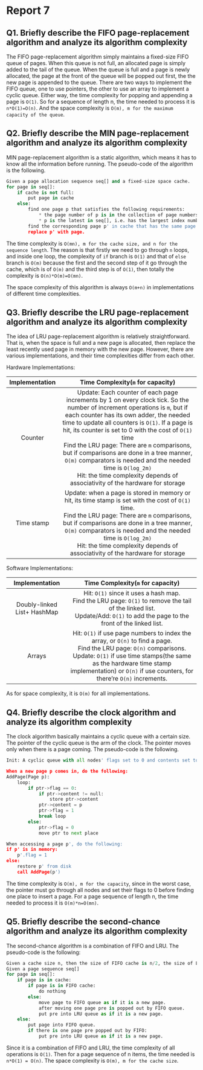 # Report 7

## Q1. Briefly describe the FIFO page-replacement algorithm and analyze its algorithm complexity

The FIFO page-replacement algorithm simply maintains a fixed-size FIFO queue of pages. When this queue is not full, an allocated page is simply added to the tail of the queue. When the queue is full and a page is newly allocated, the page at the front of the queue will be popped out first, the the new page is appended to the queue. There are two ways to implement the FIFO queue, one to use pointers, the other to use an array to implement a cyclic queue. Either way, the time complexity for popping and appending a page is `O(1)`. So for a sequence of length n, the time needed to process it is `n*O(1)=O(n)`. And the space complexity is `O(m), m for the maximum capacity of the queue`.

## Q2. Briefly describe the MIN page-replacement algorithm and analyze its algorithm complexity

MIN page-replacement algorithm is a static algorithm, which means it has to know all the information before running. The pseudo-code of the algorithm is the following.

```python
Given a page allocation sequence seq[] and a fixed-size space cache.
for page in seq[]:
	if cache is not full:
		put page in cache
	else:
		find one page p that satisfies the following requirements:
			* the page number of p is in the collection of page numbers of the pages in cache.
			* p is the latest in seq[], i.e. has the largest index number in seq[]
		find the corresponding page p' in cache that has the same page number of p
		replace p' with page.
```

The time complexity is `O(mn), m for the cache size, and n for the sequence length`. The reason is that firstly we need to go through `n` loops, and inside one loop, the complexity of `if` branch is `O(1)` and that of `else` branch is `O(m)` because the first and the second step of it go through the cache, which is of `O(m)` and the third step is of `O(1)`, then totally the complexity is `O(n)*O(m)=O(mn)`.

The space complexity of this algorithm is always `O(m+n)` in implementations of different time complexities. 

## Q3. Briefly describe the LRU page-replacement algorithm and analyze its algorithm complexity

The idea of LRU page-replacement algorithm is relatively straightforward. That is, when the space is full and a new page is allocated, then replace the least recently used page in memory with the new page. However, there are various implementations, and their time complexities differ from each other.

Hardware Implementations:

| Implementation |              Time Complexity(`m` for capacity)               |
| :------------: | :----------------------------------------------------------: |
|    Counter     | Update: Each counter of each page increments by 1 on every clock tick. So the number of increment operations is `m`, but if each counter has its own adder, the needed time to update all counters is `O(1)`. If a page is hit, its counter is set to 0 with the cost of `O(1)` time<br>Find the LRU page: There are `m` comparisons, but if comparisons are done in a tree manner, `O(m)` comparators is needed and the needed time is `O(log_2m)`<br>Hit: the time complexity depends of associativity of the hardware for storage |
|   Time stamp   | Update: when a page is stored in memory or hit, its time stamp is set with the cost of `O(1)` time.<br>Find the LRU page: There are `m` comparisons, but if comparisons are done in a tree manner, `O(m)` comparators is needed and the needed time is `O(log_2m)`<br>Hit: the time complexity depends of associativity of the hardware for storage |

Software Implementations:

|       Implementation        |              Time Complexity(`m` for capacity)               |
| :-------------------------: | :----------------------------------------------------------: |
| Doubly-linked List+ HashMap | Hit: `O(1)` since it uses a hash map.<br>Find the LRU page: `O(1)` to remove the tail of the linked list.<br>Update/Add: `O(1)` to add the page to the front of the linked list. |
|           Arrays            | Hit: `O(1)` if use page numbers to index the array, or `O(n)` to find a page.<br>Find the LRU page: `O(n)` comparisons.<br>Update: `O(1)` if use time stamps(the same as the hardware time stamp implementation) or `O(n)` if use counters, for there’re `O(n)` increments. |

As for space complexity, it is `O(m)` for all implementations.

## Q4. Briefly describe the clock algorithm and analyze its algorithm complexity

The clock algorithm basically maintains a cyclic queue with a certain size. The pointer of the cyclic queue is the arm of the clock. The pointer moves only when there is a page coming. The pseudo-code is the following.

```python
Init: A cyclic queue with all nodes' flags set to 0 and contents set to null. Pointer ptr is pointing to an initial node.

When a new page p comes in, do the following:
AddPage(Page p):
    loop:
        if ptr->flag == 0:
            if ptr->content != null:
                store ptr->content
            ptr->content = p
            ptr->flag = 1
            break loop
        else:
            ptr->flag = 0
            move ptr to next place

When accessing a page p', do the following:
if p' is in memory:
	p'.flag = 1
else:
	restore p' from disk
	call AddPage(p')
```

The time complexity is `O(m), m for the capacity`, since in the worst case, the pointer must go through all nodes and set their flags to 0 before finding one place to insert a page. For a page sequence of length n, the time needed to process it is `O(m)*n=O(mn)`.

## Q5. Briefly describe the second-chance algorithm and analyze its algorithm complexity

The second-chance algorithm is a combination of FIFO and LRU. The pseudo-code is the following:

```python
Given a cache size n, then the size of FIFO cache is n/2, the size of LRU cache is (n - n/2).
Given a page sequence seq[]
for page in seq[]:
	if page is in cache:
		if page is in FIFO cache:
			do nothing
		else:
			move page to FIFO queue as if it is a new page.
			after moving one page pre is popped out by FIFO queue.
			put pre into LRU queue as if it is a new page.
	else:
		put page into FIFO queue.
		if there is one page pre popped out by FIFO:
			put pre into LRU queue as if it is a new page.
```

Since it is a combination of FIFO and LRU, the time complexity of all operations is `O(1)`. Then for a page sequence of n items, the time needed is `n*O(1) = O(n)`. The space complexity is `O(m), m for the cache size`.